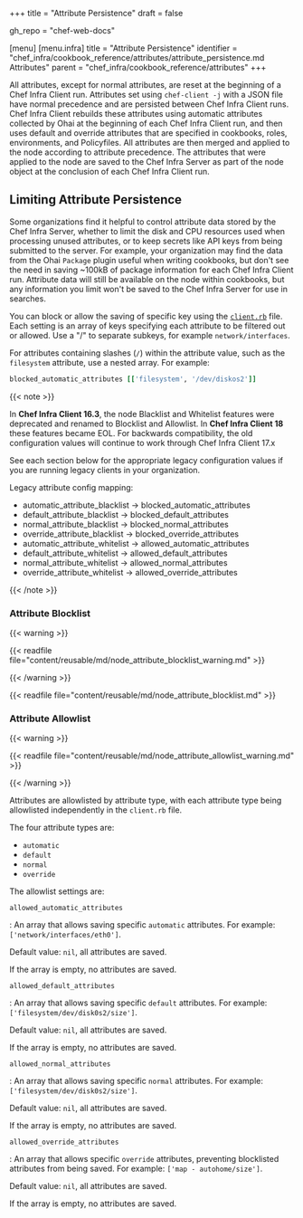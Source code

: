 +++
title = "Attribute Persistence"
draft = false

gh_repo = "chef-web-docs"

[menu]
  [menu.infra]
    title = "Attribute Persistence"
    identifier = "chef_infra/cookbook_reference/attributes/attribute_persistence.md Attributes"
    parent = "chef_infra/cookbook_reference/attributes"
+++

All attributes, except for normal attributes, are reset at the beginning of a Chef Infra Client run.
Attributes set using `chef-client -j` with a JSON file have normal precedence and are persisted between Chef Infra Client runs.
Chef Infra Client rebuilds these attributes using automatic attributes collected by Ohai at the beginning of each Chef Infra Client
run, and then uses default and override attributes that are specified in cookbooks, roles, environments, and Policyfiles.
All attributes are then merged and applied to the node according to attribute precedence.
The attributes that were applied to the node are saved to the Chef Infra Server as part of the node object at the conclusion of each Chef Infra Client run.

## Limiting Attribute Persistence

Some organizations find it helpful to control attribute data stored by the Chef Infra Server, whether to limit the disk and CPU resources used when processing unused attributes, or to keep secrets like API keys from being submitted to the server.
For example, your organization may find the data from the Ohai `Package` plugin useful when writing cookbooks, but don't see the need in saving ~100kB of package information for each Chef Infra Client run.
Attribute data will still be available on the node within cookbooks, but any information you limit won't be saved to the Chef Infra Server for use in searches.

You can block or allow the saving of specific key using the [`client.rb`](/config_rb_client/) file.
Each setting is an array of keys specifying each attribute to be filtered out or allowed. Use a "/" to separate subkeys, for example `network/interfaces`.

For attributes containing slashes (`/`) within the attribute value, such as the `filesystem` attribute, use a nested array. For example:

```ruby
blocked_automatic_attributes [['filesystem', '/dev/diskos2']]
```

{{< note >}}

In **Chef Infra Client 16.3**, the node Blacklist and Whitelist features were deprecated and renamed to Blocklist and Allowlist.
In **Chef Infra Client 18** these features became EOL.
For backwards compatibility, the old configuration values will continue to work through Chef Infra Client 17.x

See each section below for the appropriate legacy configuration values if you are running legacy clients in your organization.

Legacy attribute config mapping:

- automatic_attribute_blacklist -> blocked_automatic_attributes
- default_attribute_blacklist -> blocked_default_attributes
- normal_attribute_blacklist -> blocked_normal_attributes
- override_attribute_blacklist -> blocked_override_attributes
- automatic_attribute_whitelist -> allowed_automatic_attributes
- default_attribute_whitelist -> allowed_default_attributes
- normal_attribute_whitelist -> allowed_normal_attributes
- override_attribute_whitelist -> allowed_override_attributes

{{< /note >}}

### Attribute Blocklist

{{< warning >}}

{{< readfile file="content/reusable/md/node_attribute_blocklist_warning.md" >}}

{{< /warning >}}

{{< readfile file="content/reusable/md/node_attribute_blocklist.md" >}}

### Attribute Allowlist

{{< warning >}}

{{< readfile file="content/reusable/md/node_attribute_allowlist_warning.md" >}}

{{< /warning >}}

Attributes are allowlisted by attribute type, with each attribute type being allowlisted independently in the `client.rb` file.

The four attribute types are:

- `automatic`
- `default`
- `normal`
- `override`

The allowlist settings are:

`allowed_automatic_attributes`

: An array that allows saving specific `automatic` attributes. For example: `['network/interfaces/eth0']`.

  Default value: `nil`, all attributes are saved.

  If the array is empty, no attributes are saved.

`allowed_default_attributes`

: An array that allows saving specific `default` attributes. For example: `['filesystem/dev/disk0s2/size']`.

  Default value: `nil`, all attributes are saved.

  If the array is empty, no attributes are saved.

`allowed_normal_attributes`

: An array that allows saving specific `normal` attributes. For example: `['filesystem/dev/disk0s2/size']`.

  Default value: `nil`, all attributes are saved.

  If the array is empty, no attributes are saved.

`allowed_override_attributes`

: An array that allows specific `override` attributes, preventing blocklisted attributes from being saved. For example: `['map - autohome/size']`.

  Default value: `nil`, all attributes are saved.

  If the array is empty, no attributes are saved.
